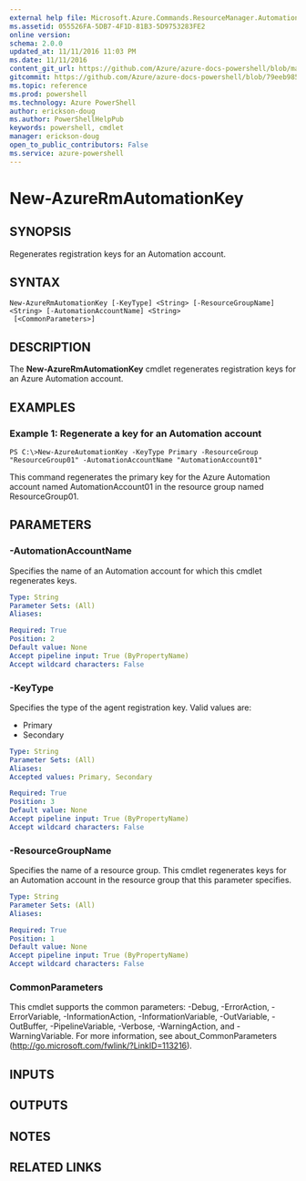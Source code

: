```yaml
---
external help file: Microsoft.Azure.Commands.ResourceManager.Automation.dll-Help.xml
ms.assetid: 055526FA-5DB7-4F1D-81B3-5D9753283FE2
online version: 
schema: 2.0.0
updated_at: 11/11/2016 11:03 PM
ms.date: 11/11/2016
content_git_url: https://github.com/Azure/azure-docs-powershell/blob/master/azureps-cmdlets-docs/ResourceManager/AzureRM.Automation/v2.3.0/New-AzureRmAutomationKey.md
gitcommit: https://github.com/Azure/azure-docs-powershell/blob/79eeb985ea480979357fb4695832a0c3d29a48bf/azureps-cmdlets-docs/ResourceManager/AzureRM.Automation/v2.3.0/New-AzureRmAutomationKey.md
ms.topic: reference
ms.prod: powershell
ms.technology: Azure PowerShell
author: erickson-doug
ms.author: PowerShellHelpPub
keywords: powershell, cmdlet
manager: erickson-doug
open_to_public_contributors: False
ms.service: azure-powershell
---
```


# New-AzureRmAutomationKey

## SYNOPSIS
Regenerates registration keys for an Automation account.

## SYNTAX

```
New-AzureRmAutomationKey [-KeyType] <String> [-ResourceGroupName] <String> [-AutomationAccountName] <String>
 [<CommonParameters>]
```

## DESCRIPTION
The **New-AzureRmAutomationKey** cmdlet regenerates registration keys for an Azure Automation account.

## EXAMPLES

### Example 1: Regenerate a key for an Automation account
```
PS C:\>New-AzureAutomationKey -KeyType Primary -ResourceGroup "ResourceGroup01" -AutomationAccountName "AutomationAccount01"
```

This command regenerates the primary key for the Azure Automation account named AutomationAccount01 in the resource group named ResourceGroup01.

## PARAMETERS

### -AutomationAccountName
Specifies the name of an Automation account for which this cmdlet regenerates keys.

```yaml
Type: String
Parameter Sets: (All)
Aliases: 

Required: True
Position: 2
Default value: None
Accept pipeline input: True (ByPropertyName)
Accept wildcard characters: False
```

### -KeyType
Specifies the type of the agent registration key.
Valid values are: 

- Primary 
- Secondary

```yaml
Type: String
Parameter Sets: (All)
Aliases: 
Accepted values: Primary, Secondary

Required: True
Position: 3
Default value: None
Accept pipeline input: True (ByPropertyName)
Accept wildcard characters: False
```

### -ResourceGroupName
Specifies the name of a resource group.
This cmdlet regenerates keys for an Automation account in the resource group that this parameter specifies.

```yaml
Type: String
Parameter Sets: (All)
Aliases: 

Required: True
Position: 1
Default value: None
Accept pipeline input: True (ByPropertyName)
Accept wildcard characters: False
```

### CommonParameters
This cmdlet supports the common parameters: -Debug, -ErrorAction, -ErrorVariable, -InformationAction, -InformationVariable, -OutVariable, -OutBuffer, -PipelineVariable, -Verbose, -WarningAction, and -WarningVariable. For more information, see about_CommonParameters (http://go.microsoft.com/fwlink/?LinkID=113216).

## INPUTS

## OUTPUTS

## NOTES

## RELATED LINKS

